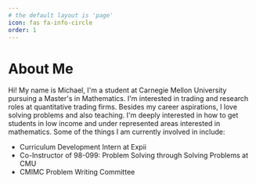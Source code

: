 ```yaml
---
# the default layout is 'page'
icon: fas fa-info-circle
order: 1
---
```


# About Me
Hi! My name is Michael, I'm a student at Carnegie Mellon University pursuing a Master's in Mathematics. I'm interested in trading and research roles at quantitative trading firms. Besides my career aspirations, I love solving problems and also teaching. I'm deeply interested in how to get students in low income and under represented areas interested in mathematics. Some of the things I am currently involved in include:
- Curriculum Development Intern at Expii 
- Co-Instructor of 98-099: Problem Solving through Solving Problems at CMU
- CMIMC Problem Writing Committee

